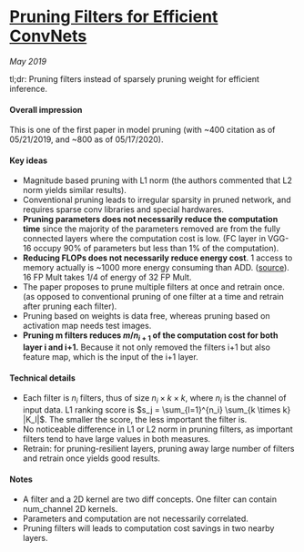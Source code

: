 # [Pruning Filters for Efficient ConvNets](https://arxiv.org/abs/1608.08710) 

_May 2019_

tl;dr: Pruning filters instead of sparsely pruning weight for efficient inference.

#### Overall impression
This is one of the first paper in model pruning (with ~400 citation as of 05/21/2019, and ~800 as of 05/17/2020).

#### Key ideas
- Magnitude based pruning with L1 norm (the authors commented that L2 norm yields similar results).
- Conventional pruning leads to irregular sparsity in pruned network, and requires  sparse conv libraries and special hardwares.
- **Pruning parameters does not necessarily reduce the computation time** since the majority of the parameters removed are from the fully connected layers where the computation cost is low. (FC layer in VGG-16 occupy 90% of parameters but less than 1% of the computation).
- **Reducing FLOPs does not necessarily reduce energy cost**. 1 access to memory actually is ~1000 more energy consuming than ADD. ([source](https://youtu.be/eZdOkDtYMoo?t=223)). 16 FP Mult takes 1/4 of energy of 32 FP Mult.
- The paper proposes to prune multiple filters at once and retrain once. (as opposed to conventional pruning of one filter at a time and retrain after pruning each filter).
- Pruning based on weights is data free, whereas pruning based on activation map needs test images. 
- **Pruning m filters reduces $m/n_{i+1}$ of the computation cost for both layer i and i+1.** Because it not only removed the filters i+1 but also feature map, which is the input of the i+1 layer.

#### Technical details
- Each filter is $n_i$ filters, thus of size $n_i \times k \times k$, where $n_i$ is the channel of input data. L1 ranking score is $s_j = \sum_{l=1}^{n_i} \sum_{k \times k} |K_l|$. The smaller the score, the less important the filter is.
- No noticeable difference in L1 or L2 norm in pruning filters, as important filters tend to have large values in both measures. 
- Retrain: for pruning-resilient layers, pruning away large number of filters and retrain once yields good results.

#### Notes
- A filter and a 2D kernel are two diff concepts. One filter can contain num_channel 2D kernels. 
- Parameters and computation are not necessarily correlated.
- Pruning filters will leads to computation cost savings in two nearby layers.

